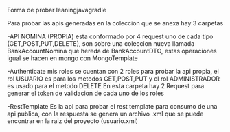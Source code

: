 Forma de probar leaningjavagradle

Para probar las apis generadas en la coleccion que se anexa hay 3 carpetas

-API NOMINA (PROPIA) 
  esta conformado por 4 request uno de cada tipo (GET,POST,PUT,DELETE), son sobre una coleccion nueva llamada BankAccountNomina que hereda de BankAccountDTO, estas       operaciones igual se hacen en mongo con MongoTemplate

-Authenticate mis roles
  se cuentan con 2 roles para probar la api propia, el rol USUARIO es para los metodos GET,POST,PUT y el rol ADMINISTRADOR es usado para el metodo DELETE
  En esta carpeta hay 2 Request para generar el token de validacion de cada uno de los roles
  
-RestTemplate
Es la api para probar el rest template para consumo de una api publica, con la respuesta se genera un archivo .xml que se puede encontrar en la raiz del proyecto (usuario.xml)









